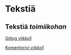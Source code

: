 # Tekstiä
## Tekstiä *toimiikohan*
[Gitlog viikko1](https://github.com/puuro-maria/ot-harjoitustyo/blob/master/laskarit/viikko1/gitlog.txt)

[Komentorivi viikko1](https://github.com/puuro-maria/ot-harjoitustyo/blob/master/laskarit/viikko1/komentorivi.txt)
